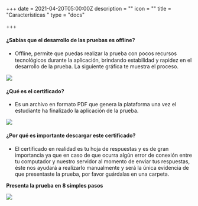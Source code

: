 +++
date = 2021-04-20T05:00:00Z
description = ""
icon = ""
title = "Características "
type = "docs"

+++
#### ¿Sabías que el desarrollo de las pruebas es offline?

* Oﬄine, permite que puedas realizar la prueba con pocos recursos tecnológicos durante la aplicación, brindando estabilidad y rapidez en el desarrollo de la prueba. La siguiente gráfica te muestra el proceso.

![](/uploads/3.png)

#### ¿Qué es el certificado?

* Es un archivo en formato PDF que genera la plataforma una vez el estudiante ha finalizado la aplicación de la prueba.

![](/uploads/4.png)

#### ¿Por qué es importante descargar este certificado?

* El certificado en realidad es tu hoja de respuestas y es de gran importancia ya que en caso de que ocurra algún error de conexión entre tu computador y nuestro servidor al momento de enviar tus respuestas, éste nos ayudará a realizarlo manualmente y será la única evidencia de que presentaste la prueba, por favor guárdalas en una carpeta.

**Presenta la prueba en 8 simples pasos**

![](/uploads/5.png)